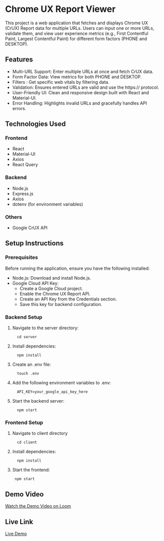# Chrome UX Report Viewer

This project is a web application that fetches and displays Chrome UX (CrUX) Report data for multiple URLs. Users can input one or more URLs, validate them, and view user experience metrics (e.g., First Contentful Paint, Largest Contentful Paint) for different form factors (PHONE and DESKTOP).

## Features
- Multi-URL Support: Enter multiple URLs at once and fetch CrUX data.
- Form Factor Data: View metrics for both PHONE and DESKTOP.
- Filters : Get specific web vitals by filtering data. 
- Validation: Ensures entered URLs are valid and use the https:// protocol.
- User-Friendly UI: Clean and responsive design built with React and Material-UI.
- Error Handling: Highlights invalid URLs and gracefully handles API errors.

## Technologies Used
### Frontend
- React
- Material-UI
- Axios
- React Query

### Backend
- Node.js
- Express.js
- Axios
- dotenv (for environment variables)

### Others
- Google CrUX API

## Setup Instructions

### Prerequisites
  Before running the application, ensure you have the following installed:

- Node.js: Download and install Node.js.
- Google Cloud API Key:
  - Create a Google Cloud project.
  - Enable the Chrome UX Report API.
  - Create an API Key from the Credentials section.
  - Save this key for backend configuration.
 
### Backend Setup

1. Navigate to the server directory:
   
    ```
      cd server
    ```
2. Install dependencies:
   
   ```
     npm install
   ```
3. Create an .env file:

    ```
      touch .env
    ```
4. Add the following environment variables to .env:

    ```
      API_KEY=your_google_api_key_here
    ```

5. Start the backend server:

    ```
      npm start
    ```
### Frontend Setup

1. Navigate to client directory

   ```
     cd client
   ```

2. Install dependencies:

   ```
     npm install
   ```

3. Start the frontend:

   ```
    npm start
   ```


## Demo Video

[Watch the Demo Video on Loom](https://www.loom.com/share/0c18f5aa22e747c79695ceed86dedcd7?sid=1b0ce3f8-af1d-47c1-93b0-1ab5d33b0fba)


## Live Link

[Live Demo](https://crux-client.onrender.com)

   
    
  

